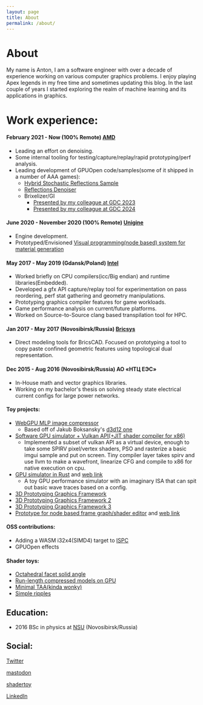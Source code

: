 ```yaml
---
layout: page
title: About
permalink: /about/
---
```

# About

My name is Anton, I am a software engineer with over a decade of experience working on various computer graphics problems.
I enjoy playing Apex legends in my free time and sometimes updating this blog. In the last couple of years I started exploring the realm of machine learning and its applications in graphics.

# Work experience:
#### February 2021 - Now (100% Remote) [AMD](https://www.amd.com/en)
  * Leading an effort on denoising.
  * Some internal tooling for testing/capture/replay/rapid prototyping/perf analysis.
  * Leading development of GPUOpen code/samples(some of it shipped in a number of AAA games):
    * [Hybrid Stochastic Reflections Sample](https://gpuopen.com/learn/hybrid-reflections/)
    * [Reflections Denoiser](https://github.com/GPUOpen-Effects/FidelityFX-Denoiser/tree/d7dfecbabe7b9523b14e7b067216e06b86e8d189/ffx-reflection-dnsr)
    * Brixelizer/GI
      * [Presented by my colleague at GDC 2023](https://www.youtube.com/watch?v=iY15xhuuHPQ)
      * [Presented by my colleague at GDC 2024](https://www.youtube.com/watch?v=dQ2XtHaPN9w)
      

#### June 2020 - November 2020 (100% Remote) [Unigine](https://unigine.com/)
  * Engine development.
  * Prototyped/Envisioned [Visual programming(node based) system for material generation](https://unigine.com/blog/2020/09/30/feature-preview-shader-graph-editor/)

#### May 2017 - May 2019 (Gdansk/Poland) [Intel](https://www.intel.com/)
  * Worked briefly on CPU compilers(icc/Big endian) and runtime libraries(Embedded).
  * Developed a gfx API capture/replay tool for experimentation on pass reordering, perf stat gathering and geometry manipulations.
  * Prototyping graphics compiler features for game workloads.
  * Game performance analysis on current/future platforms.
  * Worked on Source-to-Source clang based transpilation tool for HPC.

#### Jan 2017 - May 2017 (Novosibirsk/Russia) [Bricsys](https://www.bricsys.com/)
  * Direct modeling tools for BricsCAD. Focused on prototyping a tool to copy paste confined geometric features using topological dual representation.

#### Dec 2015 - Aug 2016 (Novosibirsk/Russia) АО «НТЦ ЕЭС»
  * In-House math and vector graphics libraries.
  * Working on my bachelor's thesis on solving steady state electrical current configs for large power networks.

#### Toy projects:
  * [WebGPU MLP image compressor](https://aschrein.github.io/mlp_compression/)
    * Based off of Jakub Boksansky's [d3d12 one](https://github.com/boksajak/Dx12NN/)
  * [Software GPU simulator + Vulkan API(+JIT shader compiler for x86)](https://github.com/aschrein/vulkenstein)
    * Implemented a subset of vulkan API as a virtual device, enough to take some SPIRV pixel/vertex shaders, PSO and rasterize a basic imgui sample and put on screen. Tiny compiler layer takes spirv and use llvm to make a wavefront, linearize CFG and compile to x86 for native execution on cpu.
  * [GPU simulator in Rust](https://github.com/aschrein/guppy) and [web link](https://aschrein.github.io/guppy/)
    * A toy GPU performance simulator with an imaginary ISA that can spit out basic wave traces based on a config.
  * [3D Prototyping Graphics Framework](https://github.com/aschrein/Vulki)
  * [3D Prototyping Graphics Framework 2](https://github.com/aschrein/VulkII)
  * [3D Prototyping Graphics Framework 3](https://github.com/aschrein/dgfx)
  * [Prototype for node based frame graph/shader editor](https://github.com/aschrein/WebThingy) and [web link](https://aschrein.github.io/thingy/)

#### OSS contributions:
  * Adding a WASM i32x4(SIMD4) target to [ISPC](https://github.com/ispc/ispc/commits?author=aschrein)
  * GPUOpen effects

#### Shader toys:
  * [Octahedral facet solid angle](https://www.shadertoy.com/view/tlBXDd)
  * [Run-length compressed models on GPU](https://www.shadertoy.com/view/tlSSWD)
  * [Minimal TAA(kinda wonky)](https://www.shadertoy.com/view/WlSSWc)
  * [Simple ripples](https://www.shadertoy.com/view/wtjSWh)


## Education:
* 2016 BSc in physics at [NSU](https://english.nsu.ru/) (Novosibirsk/Russia)

## Social:

[Twitter](https://twitter.com/antonschrein)

[mastodon](https://mastodon.gamedev.place/@aschrein)

[shadertoy](https://www.shadertoy.com/user/aschrein)

[LinkedIn](https://www.linkedin.com/in/anton-schreiner-b7a375200/)
